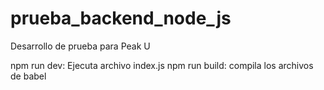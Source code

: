 # prueba_backend_node_js
Desarrollo de prueba para Peak U

npm run dev: Ejecuta archivo index.js
npm run build: compila los archivos de babel


